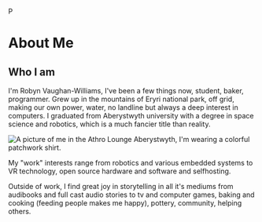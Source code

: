 P
# About Me

## Who I am

I'm Robyn Vaughan-Williams, I've been a few things now, student, baker, programmer. Grew up in the mountains of Eryri national park, off grid, making our own power, water, no landline but always a deep interest in computers. I graduated from Aberystwyth university with a degree in space science and robotics, which is a much fancier title than reality.


<img src="profilePic2.jpeg" alt="A picture of me in the Athro Lounge Aberystwyth, I'm wearing a colorful patchwork shirt.">

My "work" interests range from robotics and various embedded systems to VR technology, open source hardware and software and selfhosting.

Outside of work, I find great joy in storytelling in all it's mediums from audibooks and full cast audio stories to tv and computer games, baking and cooking (feeding people makes me happy), pottery, community, helping others.

<!-- Most of my interests lie in using robotics and computers in farming, exploring how they could help produce more food in a sustainable manner. I feel that computers and automation really could help produce a green
world where people can easily afford the bare minimum and find themselves comfortable and happy.

My physical work involves:

- Learning how robotics can work in [real world environments](SailBot.html)
- Experimenting with how we can use computers in [environmentally sustainable](Permacomputing.html) ways,
- Teaching myself to create [low-power/high efficiency programs](ThisSite.html) and robotics,
- Learning about ideas behind farming automation and how we can produce more food whilst keeping our methods sustainable, becoming an active member of communities such as [TwistedFields](https://community.twistedfields.com/t/welcome-to-the-twisted-fields-community-forum/7),

I've been programming for most of my life. My main language is C++, but I also have multiple years of experience in C#, Python and Java and some loose experience in Typescript and C.

To see all of my work, check the navbox -->
